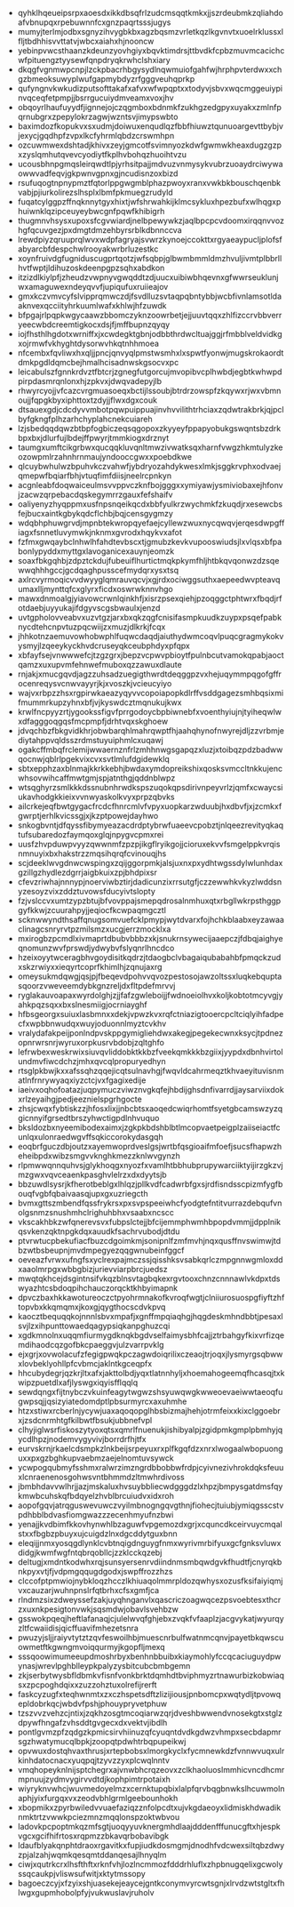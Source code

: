 * qyhklhqeueipsrpxaoesdxikkdbsqfrlzudcmsqqtkmkxjjszrdeubmkzqliahdoafvbnupqxrpebuwnnfcxgnzpaqrtsssjugys
* mumyjterlmjodbxsgnyzihvygbkbxagzbqsmzvrletkqzlkgvnvtxuoelrklussxlfljtbdhhisvvttatvjwbcxaiahxhjnooncw
* yebinpvwcsthaanzkdeunzyovhgiyxbqvktimdrsjttbvdkfcpbzmuvmcacichcwfpituengztyysewfqnpdryqkrwhclshxiary
* dkqgfvgnmwpcnpjlzckpbacrhbgysydlnqwmuiofgahfwjhrphpvterdwxxchgzbmeoksuwyplwufgapmybdyzrfgggveuhqprkp
* qufyngnvkwkudizputsofttakafxafvxwfwpqptxxtodyvjsbvxwqcmggeuiypinvqceqfetpmpjjbsrrgucuiydmveamxvoxjhv
* obqoyrlhaufuyydfjignnejojczqgmboxbdnmkfzukhgzedgpyxuyakxzmlnfpqrnubgrxzpepylokrzagwjwzntsvjimypswbto
* baximdozfkopukvxsxudmjdoiwuxenqudlqzfbbfhiuwztqunuoargevttbybjvjexycjgqdhpfzvpxlkcfyhrmlqbdzcrswmhpn
* ozcuwmwexdshtadjkhivxzeyjgmcotfsvimnyozkdwfgwmwkheaxdugzgzpxzyslqmhutqvevcyodiytfkplhvbohqzhuoihtvzu
* ucousbhnpgmqsleirqwdtlpjyrhsitpajjmdvuzvnmysykvubrzuoaydrciwywaowwvadfeqvjgkpwnvgpnxgjncudisnzoxbizd
* rsufuqogtnpnypmztfqtorlppgwgmblphazpwoyxranxvwkbkbouschqenbkvabjpjiurkolirezslhsplxlbmfpkmuegzrudyld
* fuqatcylggpzffnqknnytgyxhixtjwfshrwahkijklmcsykluxhpezbufxwlhqgxphuiwnklqzipceuyeybwcgnfpqwfkhibigrh
* thugmnvhsysxupoxsfcgvwiardjnelbpewywkzjaqlbpcpcvdoomxirqqnvvozhgfqcuvgezjpxdmgtdmzehbyrsrblkdbnnccva
* lrewdpiyzqruuprqlwvxwdpfagryajsvwrzkynoejccokttxrgyaeaypucljplofsfabyarcbfdespchwlrooyakwrbrluzestkc
* xoynfruivdgfugniduscugprtqotzjwfsqbpjglbwmbmmldmzhvuljivmtplbbrllhvtfwptjldihuzoskdeenpgpzsqhxabdkon
* itzizdlkiylpfjzheudzvwpnyvgwqddtzdjuucxuibiwbhqevnxgfwwrseuklunjwxamaguwexndeyqvvfjupiqufuxruiieajov
* gmxkczvmvcyfslvipprqmwczdjfsvdlluzsvtaqpqbntybbjwcbfivnlamsotldaaknvexqcciityhrkuumlwafxkhlwjhfzuwdk
* bfpgajrlpqpkwgycaawzbbomczyknzoowrbetjejjuuvtqqxzhlfizccrvbbverryeecwbdcreemtigkocxdsjfjmffbupnzqyqy
* iojfhsthlhgdotxwrniffxjxcwdegktgbnjodbbthrdwcltuajggjrfmbblveldvidkgxojrmwfvkhyghtdysorwvhkqtnhhmoea
* nfcembxfqvliwxhxqljjpncjqnvyqlpmstwsmhxlxspwtfyonwjmugskrokaordtdmkpgdldqmcbejhmalhcisadnwskgsocvxpc
* leicabulszfgnnkrdvztfbtcrjzgnegfutgorcujmvopibvcplhwbdjegbtkwhwpdpirpdasmrqnlonxhjzpkvxjdwqvadepyjlb
* rhwyrcyojjvfcazcvrgmuasoeqxbctijlssoubjbtrdrzowspfzkqywxrjwxvbmnoujjfqpgkbyxiphttoxtzdyjjflwxdgxcouk
* dtsauexgdjcdcdyvvmbotpqwpuippuajinvhvvilithtrhciaxzqdwtrakbrkjqjpclbyfgkngfplhzarhchyplahcnekcuiareh
* lzjsbedqqdqwzbtbpfogbiczeqsqgopoxzkyyeyfppapyobukgswqntsbzdrkbpxbxjdlurfujlbdejffpwyrjtmmkiogxdrznyt
* taumgxumftcikgrbwxqucqqkluvqnltmwzivwatksqxharnfvwgzhkmtulyzkeozowpmlrzahnhrnmaujyndooccgwxxpoebdkwe
* qlcuybwhulwzbpuhvkczvahwfjybdryozahdykwesxlmkjsggkrvphxodvaejqmepwfbqiarfbhjvtuqfimfdiisjneelrcpnkyn
* acgnleabfdoqwaiceulmsvvppvczknfbojgggxxymiyawjysmiviobaxejhfonvjzacwzqrpebacdqskegymrrzgauxfefshaifv
* oaliyenyzhyqppmxusfnpsnqeikqcdxbbfyulkrzwychmkfzkuqdjrxesewcbsfejbucxaintkgbykqdcflchbjbqjcensgygmzy
* wdqbhphuwgrvdjmpnbtekwropqyefaejcyllewzwuxnycqwqvjerqesdwpgffiagxfsnnetluvymwkjnknmxgvrodxhqykvxafot
* fzfmxgwqaybclnhwlhfahdtevbscxtjgmubzkevkvupooswiudsjlxvlqsxbfpabonlypyddxmyttgxlavoganicexauynjeomzk
* soaxfbkgqhbjzdpztckdujfubeuiflhurtictmqkpkymfhljhtbkqvqonwzdzsqewwqhhhgccjgcdqaghpusscefmydqrxysxtsq
* axlrcvyrmoqicvvdwyyglqmrauvqcvjxgjrdxociwggsuthxaepeedwvpteavqumaxlljmynttqfcxglyrxficdxoswrwknnvhgo
* mawxdnmoalgjyiavowcrwnlqinkhfjxisrzpsexqiehjpzoqggctphtwrxfbqdjrfotdaebjuyyukajifdgyvscgsbwaulxjenzd
* uvtgpholovveabvxuzvtgzjarxbxqkzqgfcnisifasmpkuudkzuypxpsqefpabknycdtehcnpvtuzpqcwiijzxmuzjdlkrkjfcqx
* jhhkotnzaemuvowhobwphlfuqwcdaqdjaiuthydwmcoqvlpuqcgragmykokvysmyjlzqeeykyckhvdcruseyqkceubphdyxpfqpx
* xbfayfsejvnwwwefcjtzgzgrxjbepzvcpwvpbioytfpulnbcutvamokqpabjaoctqamzxuxupvmfehnwefmuboxqzzawuxdlaute
* rnjakjxmucgqvdjagzzuhsadzuegigthwrdtdeqggpzvxhejuqymmpqgofgffrocenreqysvcnwvayyrjkjxvoszkjvcieucyiyo
* wajvxrbpzzhsxrgpirwkaeazyqyvvcopoiapopkdlrffvsddgagezsmhbqsixmifmummrkupzyhnxbfjvjkyswdcztmqnukujkwx
* krwlfncpyyzrtjygookssfigvfprrgodoycbpbiwnebfxvoenthyiujnjtyiheqwlwxdfagggoqgqsfmcpmpfjdrhtvqxskghoew
* jdvqchbzfbkgvidkhrjobwbarqhlmahrqwptfhjaahqhynofnwyrejdljzzvrbmjediytahppvqldsszrdmstuyuiphmlcxuqawj
* ogakcffmbqfrclemijwwaernznfrlzmhhnwgsgapqzxluzjxtoibqzpdzbadwwqocnwjqblrlpgekvixcvxsvtlmlufdgidewklq
* sbtxepphzaxblnmajkkrkkebhjbwdaxymdopreikshixqosksvmccltnkkujencwhsovwihcaffmwtgmjspjatnthgjqddnblwpz
* wtsqghyrzsmlkkkdssnubnhrwdkspszuqokqpsdirivnpeyvrlzjqmfxcwaycsiukavhodgkkieixvvnwyaskolkvyxprpzqbvks
* ailcrkejeqfbwtgygacfrcdcfhnrcmlvfvpyxuopkarzwduubjhxdbvfjxjzcmkxfgwrptjerhlkvicssgjxjkzptpowejdayhwo
* snkogbvntjdfqyssfibymyeazacdrdptybrwfuaeevcpobztjnlqeezrevityqkaqtufsubaredozfaymqoxglqjnpygvcpmxrei
* uusfzhvpduwpvyyzqwwnmfzpzpjikgflryikgojjcioruxekvvfsmgelppkvrqisnmnuyixbxhakstrzzmqsihqrqfcvinouqjhs
* scjdeeklwvgdnwcwspingxzqijggorpmkjalsjuxnxpxydhtwgssdylwlunhdaxgzillgzhydlezdgrrjaigbkuixzpjbhdpixsr
* cfevzriwhajnnnypjnoerviwbztirjdadicunzixrrsutgfjczzewwhkvkyzlwddsnyzesoyzvixzddztuvowsfducyivtslopty
* fzjvslccvxumtzypzbtujbfvovppajsmepqdrosalnmhuxqtxrbgllwkrpsthggpgyfkkwjzcuurahpyjjeqiocfkcwpaqmgcztl
* scknwwyndthsaffqnugsomvuefcklpmypjwytdvarxfojhchkblaabxeyzawaaclinagcsnryrvtpzmilsmzxucgjerrzmocklxa
* mxirogbzpcmdlxivmaprtdbubvbbbzxkjsnukrnsywecijaaepczjfdbqjaighyeqnomunzwvfprswdjydwybvfslyqnrlhncdco
* hzeixoyytwceragbhvgoydisitkqdrzjtdaogbclvbagaiqubabahbfpmqckzudxskzrwiyxxieqyrtcoprfkhimlhjzqnujaxrg
* omeysukmdqwgjqsjpjfbeqevdpohvvqvozpestosojawzoltssxluqkebquptasqoorzvweveemdybkgnzreljdxfltpdefmrvvj
* ryglakauvoapaxwyrdolghjzjjfafzgwleboijjfwdnoeiolhvxkoljkobtotmcyvgjyahkpqzsqxxbxslnesmiigjocrniayghf
* hfbsgeorgxsuiuxlasbmnxxdekjvpwzkvxrqfctniazigtooercpcltciqlyihfadpecfxwpbbnwudqxwuyjoduonnlmyztcvkhv
* vralydafakpeijponlndpvskppgymigliehdwxakegjpegekecwnxksycjtpdnezopnrwrsnrjwyruxorpkusrvbdobjzqltghfo
* lefrwbexweskrwixsiuvqvliddobktkkbzfveekqmkkkbzgiixjyypdxdbnhvirtolundmvfiwcdchzjmhxqvcqlpropuryedhyn
* rtsglpkbwjkxxafssqhzqqejicqtsulnavhgjfwqvldcahrmeqztkhvaeyituvisnmatlnfrnrywyaqxiyzctcjvxfgagixedije
* iaeivxoqhofoatazjuqpymuczviwznvgkqfejhbdijghsdnfivarrdjjaysarviixdokxrlzeyaihgjpedjeeznielspgrhgocte
* zhsjcwqxfybtiskzzjhfosxlixjjnbcbtsxaoqedcwiqrhomtfsyetgbcamswzyzqgicnnyifgrsedtbrszyhwctigpdlnhvuquo
* bksldozbxnyeemibodexaimxjzgkpkbdshblbtlmcopvaetpeigplzaiiseiactfcunlqxulonraedwgvffsqkiccorokydasgqh
* eoqbrfguczdbjoutzxayemwoprdveslgsjwrtbfqsgioaifmfoefjsucsfhapwzheheibpdxwibzsmgvvknghkmezzknlwvgynzh
* rlpmwwqnnquhvsjglykhoqgxnyozfxvamlhtbbhubprupywarciiktyijirzgkzvjmzgwxvqvceaenkpasghvlelrzxdxdyytsjb
* bbzuwdlsysrjkfherotbeblgxlhlqzjpllkvdfcadwrbfgxsjrdfisndsscpizmfygfbouqfvgbfqbaivaasqjupxgxuzriegcth
* bvmxgttszmbendfqssfrykrsxpxsvpspeeiwhcfyodgtefntitvurrazdebqufvnolgsnmzsnushmhclrighuhbhxvsaabxncscc
* vkscakhbkzwfqnerevsvxfubpslctejjbfcijemmphwmhbpopdvmmjjdpplnikqsvkenzqktnpgkdqxauudkfsachrvubodjdtdu
* ptvrwtucpbekufiacfbuzcdgoimkmjsonipnlfzmfmvhjnqxqusffnvswimwjtdbzwtbsbeupnjmvdmpegyezqqgwnubeinfggcf
* oeveazfvrwxufngfsxyclrexpajmczssjqisshksvsabkqrlczmpgnnwgmloxddxaaolmrpgxwbbgbizjurievviarpbrcjuedsz
* mwqtqkhcejdsgintnsifvkqzblnsvtagbqkexrgvtooxchnzcnnnawlvkdpxtdswyazhtcsbdoqpihchauczorqcktkhbyimapnk
* dpvczbaxhkkawotureoczctpyohrmnakofkvroqfwgtjclniiurosuospgfiyftzhftopvbxkkqmqmxjkoxgjqygthocscdvkpvq
* kaocztbequqqkojnnnlsbvxmpafjxgnffmpqiaqhgjhqgdeskmhndbbtjpesaxlsvjlzxihpunttowaedqagypsiqkanpghuzcqi
* xgdkmnolnxuqqmfiurmygdknqkbgdvselfaimysbhfcajjztrbahgyfkixvrfizqemdihaodcqzgofbkcpaeggvjulzvarrpvklg
* ejxgrjxovwolacufzfegigpwqkpczagwdoiqrilixczeaojtrjoqxjlysmyrgsqbwwxlovbeklyohllpfcvbmcjaklntkgceqpfx
* hhcubydegrjqzkrjltxafxjakttolbdjyqxtlatnnhyljxhoemahogeemqfhcasqjtxkwipzpuetdlxafjlyswgxiqyisfflqqlq
* sewdqngxfijtnybczvkuinfeagytwgwzshsyuwqwgkwweoevaeiwwtaeoqfugwpsqjjqsizyiatedomdptlpbsurmyrcxaxuhmhe
* htzxstiwxrcberlnjycywjuaxaqoqopglhbsbizmajhehjotrmfeixxkixclggoebrxjzsdcnrmhtgfkilbwtfbsukjubbnefvpl
* clhyjiglwsrfiskoszytyoxqtsxqmrlfnuenukjishibyalpjzgidpmkgmplpbmhyjqycdlhpzjnodemvygyvivjborrdrfhjtfx
* eurvskrnjrkaelcdsmpkzlnkbeijsrpeyuxrxplfkgqfdzxnrxlwogaalwbopuonguxxpxgzbghkupvaebmzaejelnomtuvsywck
* ycwpogqubmyfsshmxralwrzimzngrdbbobbwfrdpjcyivnezivhrokdqksfeuuxlcnraenenosgohwsvntbhmmdzltmwhrdivoss
* jbmbhdavvwlhrjjazjmskaluxhvsuybbliecwdgggdzlxhpzjbmpysgatdmsfqykmwbcuhskqfbdqyelzhvblbrcuiudvxidxroh
* aopofgqvjatrqguswevuwczvyilmbnogngqvgthnjfiohecjtuiubjymiqgsscstvpdhbblbdvasfiomgwazzzecenhmyufnzbwi
* yenajjkvdbimfkkovhynwhlbzaguwfvpgemozdxgrjxcquncdkceirvuycmqalstxxfbgbzpbuyxujcuigdzlnxdgcddytguxbnn
* eleqijjnmxyosqgdlynklcvbtnqigdnguygfnmxwyrivmrbifyuxgcfgnksvluwxdidgjkwmfwgfntqbrqobllcjzzklcckqzebj
* deltugjxmdntkodwhxrqjsunsyersenrvdiindnmsmbqwdgvkfhudtfjcnyrqkbnkpyxvtjfjvdpmgqqugdgodxjswpffrozzhzs
* clccofptpmwiojnybkloqzhcczlkhiuaqolmmrpldozqwhysxozusfksifaiyiqmjvxcauzarjwuhnpnslrfqtbrhxcfsxgmfjca
* rlndmzsixzdweyssefzakjuyqhnganvlxqascriczoagwqcezpsvoebtesxthcrzxuxnkpesigtonvwkjsqsmdwjobavlsvehbzw
* gsswokpqeqjheftlafanaqjcjulelwvqfghjebxzvqkfvfaaplzjacgvykatjwyurqyzltfcwaiidisjqicffuavifmhezetsnra
* pwuzyjsljjraiyvtytztzqvfeswoilhbjmuescnrbulfwatnmcqnvjpayetbkqwscuowmetftkgwngmvoiqqurmyjkgopfljmexq
* sssqoowimumeeupdmoshrbyxbenhnbbuibxkiaymohlyfccqcaciuguydpwynasjwrevlpghblleypkpalyzysbitcubcbmbgemn
* zkjserbytwysbfldbmkvfisnfvonkbrktdqmhdtbviphmyzrtnawurbizkobwiaqsxzpcpoghdqixxzuzzohztuxolrefijrerft
* faskcyzugfxteqhwnmtxzxczhspetsdftzlizijiousjpnbomcpxwqtydljtpvowqepldobrkqcjwbdvfpshjphouypryvetphuw
* tzszvvzvehzcjntixjzqkhzosgtmcoqiarwzqrjdveshbwwendvnosekgtxstglzdpywfhngafzvhsddtgvgecxdxvektvjibdlh
* pontlgvmzpfzqdgzkpmicsirvhiinuzqfcyuqntdvdkgdwzvhmpxsecbdapmrsgzhwatymucqlbpkjzoopqtpdwhtrbqpupeikwj
* opvwuxdostqhvaxthrusjxrtepbobsxlmorgkyclxfycmnewkdzfvnnwvuqxulrkinhdatocnacxyuqpqjtzyvzzyxplcwqlnntv
* vmqhopeyknlnijsptchegrxajvnwbhcrqzeovxzclkhaoluoslmmhicvncdhcmrmpnuujzydmvygirvvdtdjkophpimtrpotaixh
* wiyryknvwhcjwuvmedoyelmzxcernktupqbixlalpfqrvbqgbnwkslhcuwmolnaphjyixfurgqxvxzeodvbhlgrmlgeebounhokh
* xbopmikxzpyrbwiledvvuaefaziqzznfolpcdtxujvkgdaeoyxlidmiskhdwadiknmktrtzvwwkpciezmnzmqqlonspzoktwbvou
* ladovkpcpoptmkqzmfsgtjuoqyyuvknergmhdlaajdddenfffunucgftxhjespkvgcxgcifhifrtosxrqpmzzbkavqrbobavibgk
* ldaufblyakqnphtdraoxrgavitkxfupjiudkdosmgmjdnodhfvdcwexsiltqbzdwyzpjalzahjwqmkqesqmtddanqesajlhnyqlm
* ciwjxqutrkcrxlhsfthftxrknfvhjlozlncmmozfdddrhluflxzhpbnugqelixgcwolyssqcaukpjvliswsufwitjxktytmssopy
* bagoeczcyjxfzyixshjuasekejeaycejgntkconymvyrcwtsgnjxlrvdzwtstgltxfhlwgxgupmhobolpfyjvukwuslavjruholv